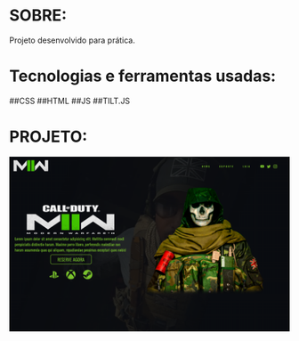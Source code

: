# SOBRE: 

Projeto desenvolvido para prática.

# Tecnologias e ferramentas usadas:

##CSS
##HTML
##JS
##TILT.JS

# PROJETO:

<img alt="Warzone" title="Warzone" src="img/img-readme.png" />

